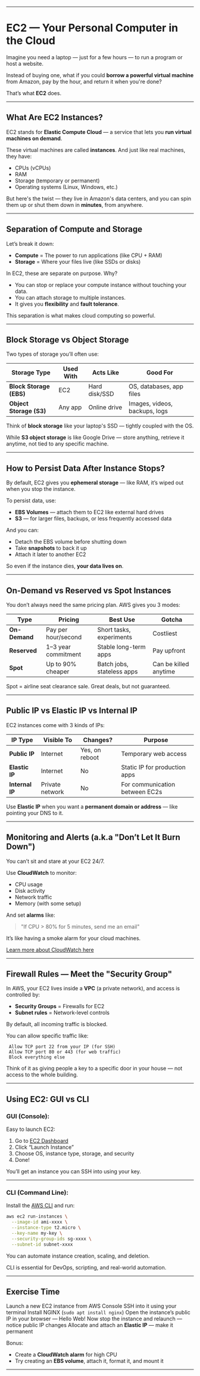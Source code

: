 
---

# EC2 — Your Personal Computer in the Cloud

Imagine you need a laptop — just for a few hours — to run a program or host a website.

Instead of buying one, what if you could **borrow a powerful virtual machine** from Amazon, pay by the hour, and return it when you're done?

That’s what **EC2** does.

---

## What Are EC2 Instances?

EC2 stands for **Elastic Compute Cloud** — a service that lets you **run virtual machines on demand**.

These virtual machines are called **instances**. And just like real machines, they have:

* CPUs (vCPUs)
* RAM
* Storage (temporary or permanent)
* Operating systems (Linux, Windows, etc.)

But here's the twist — they live in Amazon's data centers, and you can spin them up or shut them down in **minutes**, from anywhere.

---

## Separation of Compute and Storage

Let’s break it down:

* **Compute** = The power to run applications (like CPU + RAM)
* **Storage** = Where your files live (like SSDs or disks)

In EC2, these are separate on purpose. Why?

* You can stop or replace your compute instance without touching your data.
* You can attach storage to multiple instances.
* It gives you **flexibility** and **fault tolerance**.

This separation is what makes cloud computing so powerful.

---

## Block Storage vs Object Storage

Two types of storage you’ll often use:

| Storage Type            | Used With | Acts Like     | Good For                      |
| ----------------------- | --------- | ------------- | ----------------------------- |
| **Block Storage (EBS)** | EC2       | Hard disk/SSD | OS, databases, app files      |
| **Object Storage (S3)** | Any app   | Online drive  | Images, videos, backups, logs |

Think of **block storage** like your laptop's SSD — tightly coupled with the OS.

While **S3 object storage** is like Google Drive — store anything, retrieve it anytime, not tied to any specific machine.

---

##  How to Persist Data After Instance Stops?

By default, EC2 gives you **ephemeral storage** — like RAM, it’s wiped out when you stop the instance.

To persist data, use:

* **EBS Volumes** — attach them to EC2 like external hard drives
* **S3** — for larger files, backups, or less frequently accessed data

And you can:

* Detach the EBS volume before shutting down
* Take **snapshots** to back it up
* Attach it later to another EC2

So even if the instance dies, **your data lives on**.

---

##  On-Demand vs Reserved vs Spot Instances

You don’t always need the same pricing plan. AWS gives you 3 modes:

| Type          | Pricing             | Best Use                   | Gotcha                |
| ------------- | ------------------- | -------------------------- | --------------------- |
| **On-Demand** | Pay per hour/second | Short tasks, experiments   | Costliest             |
| **Reserved**  | 1–3 year commitment | Stable long-term apps      | Pay upfront           |
| **Spot**      | Up to 90% cheaper   | Batch jobs, stateless apps | Can be killed anytime |

 Spot = airline seat clearance sale. Great deals, but not guaranteed.

---

## Public IP vs Elastic IP vs Internal IP

EC2 instances come with 3 kinds of IPs:

| IP Type         | Visible To      | Changes?       | Purpose                        |
| --------------- | --------------- | -------------- | ------------------------------ |
| **Public IP**   | Internet        | Yes, on reboot | Temporary web access           |
| **Elastic IP**  | Internet        | No             | Static IP for production apps  |
| **Internal IP** | Private network | No             | For communication between EC2s |

Use **Elastic IP** when you want a **permanent domain or address** — like pointing your DNS to it.

---

## Monitoring and Alerts (a.k.a "Don’t Let It Burn Down")

You can’t sit and stare at your EC2 24/7.

Use **CloudWatch** to monitor:

* CPU usage
* Disk activity
* Network traffic
* Memory (with some setup)

And set **alarms** like:

> "If CPU > 80% for 5 minutes, send me an email"

It’s like having a smoke alarm for your cloud machines.

[ Learn more about CloudWatch here](https://docs.aws.amazon.com/AmazonCloudWatch/latest/monitoring/WhatIsCloudWatch.html)

---

##  Firewall Rules — Meet the "Security Group"

In AWS, your EC2 lives inside a **VPC** (a private network), and access is controlled by:

* **Security Groups** = Firewalls for EC2
* **Subnet rules** = Network-level controls

By default, all incoming traffic is blocked.

You can allow specific traffic like:

```text
 Allow TCP port 22 from your IP (for SSH)
 Allow TCP port 80 or 443 (for web traffic)
 Block everything else
```

Think of it as giving people a key to a specific door in your house — not access to the whole building.

---

##  Using EC2: GUI vs CLI

### GUI (Console):

Easy to launch EC2:

1. Go to [EC2 Dashboard](https://console.aws.amazon.com/ec2)
2. Click “Launch Instance”
3. Choose OS, instance type, storage, and security
4. Done!

You’ll get an instance you can SSH into using your key.

---

### CLI (Command Line):

Install the [AWS CLI](https://docs.aws.amazon.com/cli/latest/userguide/install-cliv2.html) and run:

```bash
aws ec2 run-instances \
  --image-id ami-xxxx \
  --instance-type t2.micro \
  --key-name my-key \
  --security-group-ids sg-xxxx \
  --subnet-id subnet-xxxx
```

You can automate instance creation, scaling, and deletion.

CLI is essential for DevOps, scripting, and real-world automation.

---

##  Exercise Time

 Launch a new EC2 instance from AWS Console
 SSH into it using your terminal
 Install NGINX (`sudo apt install nginx`)
 Open the instance’s public IP in your browser — Hello Web!
 Now stop the instance and relaunch — notice public IP changes
 Allocate and attach an **Elastic IP** — make it permanent

Bonus:

* Create a **CloudWatch alarm** for high CPU
* Try creating an **EBS volume**, attach it, format it, and mount it

---

